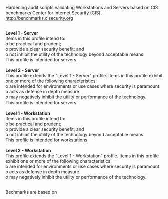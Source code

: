 Hardening audit scripts validating Workstations and Servers based on CIS benchmarks
Center for Internet Security (CIS), http://benchmarks.cisecurity.org<br/><br/>

**Level 1 - Server**<br/>
Items in this profile intend to:<br/>
    o be practical and prudent;<br/>
    o provide a clear security benefit; and<br/>
    o not inhibit the utility of the technology beyond acceptable means.<br/>
This profile is intended for servers.<br/><br/>
**Level 2 - Server**<br/>
This profile extends the "Level 1 - Server" profile. Items in this profile exhibit one or more of the following characteristics:<br/>
    o are intended for environments or use cases where security is paramount.<br/>
    o acts as defense in depth measure.<br/>
    o may negatively inhibit the utility or performance of the technology.<br/>
This profile is intended for servers.<br/><br/>
**Level 1 - Workstation**<br/>
Items in this profile intend to:<br/>
    o be practical and prudent;<br/>
    o provide a clear security benefit; and<br/>
    o not inhibit the utility of the technology beyond acceptable means.<br/>
This profile is intended for workstations.<br/><br/>
**Level 2 - Workstation**<br/>
This profile extends the "Level 1 - Workstation" profile. Items in this profile exhibit one or more of the following characteristics:<br/>
    o are intended for environments or use cases where security is paramount.<br/>
    o acts as defense in depth measure.<br/>
    o may negatively inhibit the utility or performance of the technology.<br/><br/>

Bechmarks are based on
